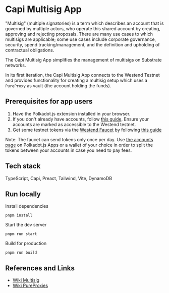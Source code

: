 # Capi Multisig App

"Multisig" (multiple signatories) is a term which describes an account that is governed by multiple actors, who operate this shared account by creating, approving and rejecting proposals. There are many use cases to which multisigs are applicable; some use cases include corporate governance, security, spend tracking/management, and the definition and upholding of contractual obligations.

The Capi Multisig App simplifies the management of multisigs on Substrate networks.

In its first iteration, the Capi Multisig App connects to the Westend Testnet and provides functionality for creating a multisig setup which uses a `PureProxy` as vault (the account holding the funds).

## Prerequisites for app users

1. Have the Polkadot.js extension installed in your browser. 
2. If you don't already have accounts, follow [this guide](https://www.youtube.com/watch?v=sy7lvAqyzkY). Ensure your accounts are marked as accessible to the Westend testnet.
3. Get some testnet tokens via the [Westend Faucet](https://matrix.to/#/#westend_faucet:matrix.org) by following [this guide](https://wiki.polkadot.network/docs/learn-DOT#getting-tokens-on-the-westend-testnet) 

Note: The faucet can send tokens only once per day. Use [the accounts page](https://polkadot.js.org/apps/#/accounts) on Polkadot.js Apps or a wallet of your choice in order to split the tokens between your accounts in case you need to pay fees.


## Tech stack
TypeScript, Capi, Preact, Tailwind, Vite, DynamoDB

## Run locally
Install dependencies
```
pnpm install
```
Start the dev server
```
pnpm run start
```
Build for production
```
pnpm run build
```
## References and Links

- [Wiki Multisig](https://wiki.polkadot.network/docs/learn-account-multisig)
- [Wiki PureProxies](https://wiki.polkadot.network/docs/learn-proxies#anonymous-proxy-pure-proxy)
